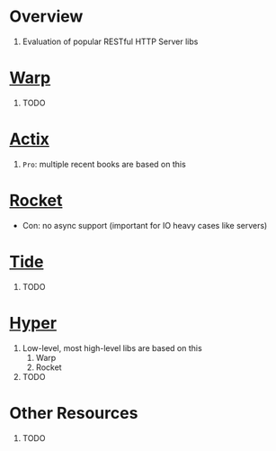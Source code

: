 # Overview
1. Evaluation of popular RESTful HTTP Server libs


# [Warp](https://github.com/seanmonstar/warp)
1. TODO


# [Actix](https://actix.rs/)
1. `Pro`: multiple recent books are based on this


# [Rocket](https://rocket.rs/)
- Con: no async support (important for IO heavy cases like servers)


# [Tide](https://github.com/http-rs/tide)
1. TODO


# [Hyper](https://hyper.rs/)
1. Low-level, most high-level libs are based on this
    1. Warp
    1. Rocket
1. TODO


# Other Resources
1. TODO
